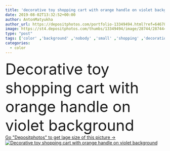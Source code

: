 ```yaml
---
title: 'decorative toy shopping cart with orange handle on violet background'
date: 2019-08-02T13:32:52+00:00
author: AntonMatyukha
author_url: https://depositphotos.com/portfolio-13349494.html?ref=64678756
image: https://st4.depositphotos.com/thumbs/13349494/image/28744/287444738/api_thumb_450.jpg?forcejpeg=true
type: "post"
tags: ['color' ,'background' ,'nobody' ,'small' ,'shopping' ,'decoration' ,'decorative' ,'sale' ,'simplicity' ,'Decor' ,'creativity' ,'toy' ,'violet' ,'creative' ,'concept' ,'shadow' ,'simple' ,'marketing' ,'purchase' ,'minimal' ,'Trolley' ,'minimalistic' ,'copy space' ,'shopping cart' ,'Studio Shot' ]
categories: 
  - color
---
```

<div aling="center">
            <font size="60"> Decorative toy shopping cart with orange handle on violet background</font>   
</div>
<div>
    <a href='https://st4.depositphotos.com/thumbs/13349494/image/28744/287444738/api_thumb_450.jpg?forcejpeg=true?ref=64678756' target=_blank > Go "Depositphotos" to get lage size of this picture ->
        <img href='https://st4.depositphotos.com/thumbs/13349494/image/28744/287444738/api_thumb_450.jpg?forcejpeg=true?ref=64678756' src='https://st4.depositphotos.com/13349494/28744/i/950/depositphotos_287444738-stock-photo-decorative-toy-shopping-cart-orange.jpg?forcejpeg=true' alt='Decorative toy shopping cart with orange handle on violet background' >
    </a>
</div>

